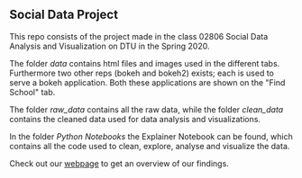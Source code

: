 ## Social Data Project

This repo consists of the project made in the class 02806 Social Data Analysis and Visualization on DTU in the Spring 2020.

The folder <i>data</i> contains html files and images used in the different tabs. Furthermore two other reps (bokeh and bokeh2) exists; each is used to serve a bokeh application. Both these applications are shown on the "Find School" tab. 

The folder <i>raw_data</i> contains all the raw data, while the folder <i>clean_data</i> contains the cleaned data used for data analysis and visualizations. 

In the folder <i> Python Notebooks </i> the Explainer Notebook can be found, which contains all the code used to clean, explore, analyse and visualize the data. 

Check out our [webpage](https://nyc-public-schools.github.io) to get an overview of our findings.
